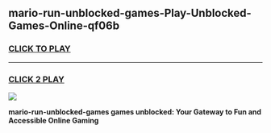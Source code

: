
## mario-run-unblocked-games-Play-Unblocked-Games-Online-qf06b
<h3>
<a href="https://premium76.site?title=mario-run-unblocked-games&ref=25A">CLICK TO PLAY</a></h3>
<hr>

<h3>
<a href="https://premium76.site?title=mario-run-unblocked-games&ref=25A">CLICK 2 PLAY</a>
  
</h3>

<a href="https://premium76.site?title=mario-run-unblocked-games&ref=25A"><img src="https://clearcache.store/games.png"></a>


**mario-run-unblocked-games games unblocked: Your Gateway to Fun and Accessible Online Gaming**
